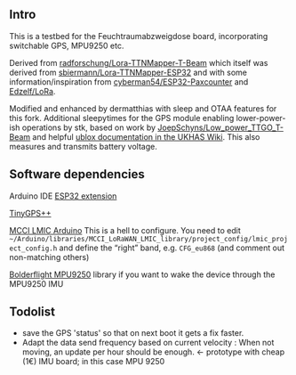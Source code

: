 ## Intro

This is a testbed for the Feuchtraumabzweigdose board, incorporating switchable GPS, MPU9250 etc.


Derived from [radforschung/Lora-TTNMapper-T-Beam](https://github.com/radforschung/Lora-TTNMapper-T-Beam) which itself was derived from [sbiermann/Lora-TTNMapper-ESP32](https://github.com/sbiermann/Lora-TTNMapper-ESP32) and with some information/inspiration from [cyberman54/ESP32-Paxcounter](https://github.com/cyberman54/ESP32-Paxcounter) and [Edzelf/LoRa](https://github.com/Edzelf/LoRa).

Modified and enhanced by dermatthias with sleep and OTAA features for this fork. Additional sleepytimes for the GPS module enabling lower-power-ish operations by stk, based on work by [JoepSchyns/Low_power_TTGO_T-Beam](https://github.com/JoepSchyns/Low_power_TTGO_T-beam) and helpful [ublox documentation in the UKHAS Wiki](https://ukhas.org.uk/guides:ublox_psm). This also measures and transmits battery voltage.

## Software dependencies

Arduino IDE [ESP32 extension](https://github.com/espressif/arduino-esp32)

[TinyGPS++](http://arduiniana.org/libraries/tinygpsplus/)

[MCCI LMIC Arduino](https://github.com/mcci-catena/arduino-lmic) This is a hell to configure. You need to edit `~/Arduino/libraries/MCCI_LoRaWAN_LMIC_library/project_config/lmic_project_config.h` and define the “right” band, e.g. `CFG_eu868` (and comment out non-matching others)

[Bolderflight MPU9250](https://github.com/bolderflight/MPU9250) library if you want to wake the device through the MPU9250 IMU

## Todolist

* save the GPS 'status' so that on next boot it gets a fix faster.
* Adapt the data send frequency based on current velocity : When not moving, an update per hour should be enough. ← prototype with cheap (1€) IMU board; in this case MPU 9250

